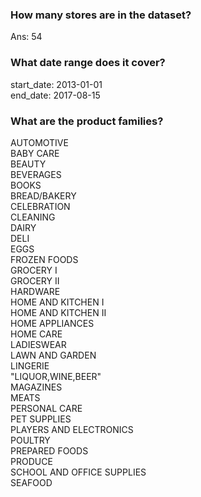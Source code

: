 ### How many stores are in the dataset?

Ans: 54


### What date range does it cover?

start_date: 2013-01-01\
end_date: 2017-08-15


### What are the product families?

AUTOMOTIVE\
BABY CARE\
BEAUTY\
BEVERAGES\
BOOKS\
BREAD/BAKERY\
CELEBRATION\
CLEANING\
DAIRY\
DELI\
EGGS\
FROZEN FOODS\
GROCERY I\
GROCERY II\
HARDWARE\
HOME AND KITCHEN I\
HOME AND KITCHEN II\
HOME APPLIANCES\
HOME CARE\
LADIESWEAR\
LAWN AND GARDEN\
LINGERIE\
"LIQUOR,WINE,BEER"\
MAGAZINES\
MEATS\
PERSONAL CARE\
PET SUPPLIES\
PLAYERS AND ELECTRONICS\
POULTRY\
PREPARED FOODS\
PRODUCE\
SCHOOL AND OFFICE SUPPLIES\
SEAFOOD
